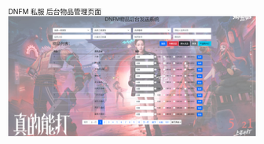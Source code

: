 DNFM 私服 后台物品管理页面
<img src="https://github.com/LeeYouRan/LeeYouRan/blob/main/assets/imgs/DNFMGM.png" />
